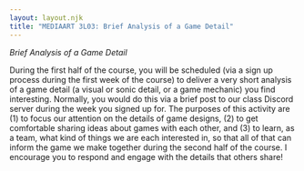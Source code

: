 ```yaml
---
layout: layout.njk
title: "MEDIAART 3L03: Brief Analysis of a Game Detail"
---
```


*Brief Analysis of a Game Detail*

During the first half of the course, you will be scheduled (via a sign up process during the first week of the course) to deliver a very short analysis of a game detail (a visual or sonic detail, or a game mechanic) you find interesting. Normally, you would do this via a brief post to our class Discord server during the week you signed up for. The purposes of this activity are (1) to focus our attention on the details of game designs, (2) to get comfortable sharing ideas about games with each other, and (3) to learn, as a team, what kind of things we are each interested in, so that all of that can inform the game we make together during the second half of the course. I encourage you to respond and engage with the details that others share! 

